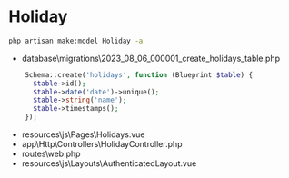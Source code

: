 # Holiday

```bash
php artisan make:model Holiday -a
```

- database\migrations\2023_08_06_000001_create_holidays_table.php

```php
    Schema::create('holidays', function (Blueprint $table) {
      $table->id();
      $table->date('date')->unique();
      $table->string('name');
      $table->timestamps();
    });
```

- resources\js\Pages\Holidays.vue
- app\Http\Controllers\HolidayController.php
- routes\web.php
- resources\js\Layouts\AuthenticatedLayout.vue
